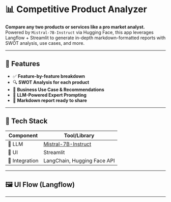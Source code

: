 # 📊 Competitive Product Analyzer

**Compare any two products or services like a pro market analyst.**  
Powered by `Mistral-7B-Instruct` via Hugging Face, this app leverages Langflow + Streamlit to generate in-depth markdown-formatted reports with SWOT analysis, use cases, and more.

---

## 🔧 Features

- ✅ **Feature-by-feature breakdown**
- 🔍 **SWOT Analysis for each product**
- 💼 **Business Use Case & Recommendations**
- 🧠 **LLM-Powered Expert Prompting**
- 📄 **Markdown report ready to share**

---

## 🧠 Tech Stack

| Component        | Tool/Library                            |
|------------------|------------------------------------------|
| 🤖 LLM            | [Mistral-7B-Instruct](https://huggingface.co/mistralai/Mistral-7B-Instruct-v0.1) |
| 🎨 UI             | Streamlit                               |
| 🧩 Integration    | LangChain, Hugging Face API             |

---

## 🖼️ UI Flow (Langflow)

---

